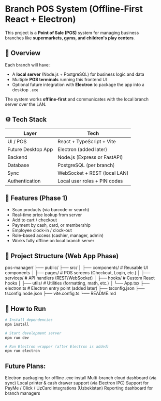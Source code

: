 # Branch POS System (Offline-First React + Electron)

This project is a **Point of Sale (POS)** system for managing business branches like **supermarkets, gyms, and children's play centers**.

## 🧠 Overview

Each branch will have:

- A **local server** (Node.js + PostgreSQL) for business logic and data
- Multiple **POS terminals** running this frontend UI
- Optional future integration with **Electron** to package the app into a desktop `.exe`

The system works **offline-first** and communicates with the local branch server over the LAN.

## ⚙️ Tech Stack

| Layer              | Tech                         |
| ------------------ | ---------------------------- |
| UI / POS           | React + TypeScript + Vite    |
| Future Desktop App | Electron (added later)       |
| Backend            | Node.js (Express or FastAPI) |
| Database           | PostgreSQL (per branch)      |
| Sync               | WebSocket + REST (local LAN) |
| Authentication     | Local user roles + PIN codes |

## 🎯 Features (Phase 1)

- Scan products (via barcode or search)
- Real-time price lookup from server
- Add to cart / checkout
- Payment by cash, card, or membership
- Employee clock-in / clock-out
- Role-based access (cashier, manager, admin)
- Works fully offline on local branch server

## 🧱 Project Structure (Web App Phase)

pos-manager/
├── public/
├── src/
│ ├── components/ # Reusable UI components
│ ├── pages/ # POS screens (Checkout, Login, etc.)
│ ├── services/ # API handlers (REST/WebSocket)
│ ├── hooks/ # Custom React hooks
│ ├── utils/ # Utilities (formatting, math, etc.)
│ └── App.tsx
├── electron.ts # Electron entry point (added later)
├── tsconfig.json
├── tsconfig.node.json
├── vite.config.ts
└── README.md

## 🚀 How to Run

```bash
# Install dependencies
npm install

# Start development server
npm run dev

# Run Electron wrapper (after Electron is added)
npm run electron
```

## Future Plans:

Electron packaging for offline .exe install
Multi-branch cloud dashboard (via sync)
Local printer & cash drawer support (via Electron IPC)
Support for PayMe / Click / UzCard integrations (Uzbekistan)
Reporting dashboard for branch managers
